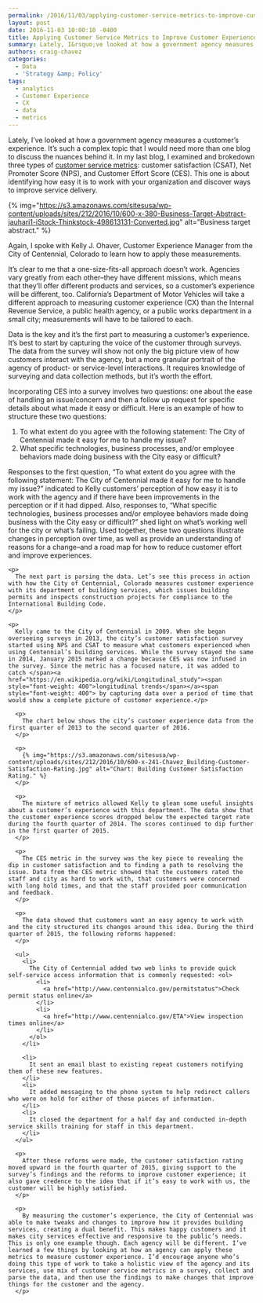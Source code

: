 ```yaml
---
permalink: /2016/11/03/applying-customer-service-metrics-to-improve-customer-experience-cx/
layout: post
date: 2016-11-03 10:00:10 -0400
title: Applying Customer Service Metrics to Improve Customer Experience (CX)
summary: Lately, I&rsquo;ve looked at how a government agency measures a customer&rsquo;s experience. It&rsquo;s such a complex topic that I would need more than one blog to discuss the nuances behind it. In my last blog, I examined and brokedown three types of customer service metrics\: customer satisfaction (CSAT), Net Promoter Score (NPS), and Customer Effort
authors: craig-chavez
categories:
  - Data
  - 'Strategy &amp; Policy'
tags:
  - analytics
  - Customer Experience
  - CX
  - data
  - metrics
---
```


Lately, I’ve looked at how a government agency measures a customer’s experience. It’s such a complex topic that I would need more than one blog to discuss the nuances behind it. In my last blog, I examined and brokedown three types of </span>[<span style="font-weight: 400">customer service metrics</span>](https://www.WHATEVER/2016/08/05/csat-nps-ces-3-easy-ways-to-measure-customer-experience-cx/)<span style="font-weight: 400">: customer satisfaction (CSAT), Net Promoter Score (NPS), and Customer Effort Score (CES). This one is about identifying how easy it is to work with your organization and discover ways to improve service delivery.</p> {% img="https://s3.amazonaws.com/sitesusa/wp-content/uploads/sites/212/2016/10/600-x-380-Business-Target-Abstract-jauhari1-iStock-Thinkstock-498613131-Converted.jpg" alt="Business target abstract." %} 

<p>
  Again, I spoke with Kelly J. Ohaver, Customer Experience Manager from the City of Centennial, Colorado to learn how to apply these measurements.
</p>

<p>
  It’s clear to me that a one-size-fits-all approach doesn’t work. Agencies vary greatly from each other&#8211;they have different missions, which means that they’ll offer different products and services, so a customer’s experience will be different, too. California’s Department of Motor Vehicles will take a different approach to measuring customer experience (CX) than the Internal Revenue Service, a public health agency, or a public works department in a small city; measurements will have to be tailored to each.
</p>

<p>
  Data is the key and it’s the first part to measuring a customer’s experience. It’s best to start by capturing the voice of the customer through surveys. The data from the survey will show not only the big picture view of how customers interact with the agency, but a more granular portrait </span><span style="font-weight: 400">of the agency</span><span style="font-weight: 400"> of product- or service-level interactions. It requires knowledge of surveying and data collection methods, but it’s worth the effort.</p> 
  
  <p>
    Incorporating CES into a survey involves two questions: one about the ease of handling an issue/concern and then a follow up request for specific details about what made it easy or difficult. Here is an example of how to structure these two questions:
  </p>
  
  <ol>
    <li>
      To what extent do you agree with the following statement: The City of Centennial made it easy for me to handle my issue?
    </li>
    <li>
      What specific technologies, business processes, and/or employee behaviors made doing business with the City easy or difficult?
    </li>
  </ol>
  
  <p>
    Responses to the first question, “</span><span style="font-weight: 400">To what extent do you agree with the following statement: The City of Centennial made it easy for me to handle my issue?” indicated to Kelly customers’ perception of how easy it is to work with the agency and if there have been improvements in the perception or if it had dipped. Also, responses to, “What specific technologies, business processes and/or employee behaviors made doing business with the City easy or difficult?” shed light on what’s working well for the city or what’s failing. </span><span style="font-weight: 400">Used together, these two questions illustrate changes in perception over time, as well as provide an understanding of reasons for a change&#8211;and a road map for how to reduce customer effort and improve experiences.</p> 
    
    <p>
      The next part is parsing the data. Let’s see this process in action with how the City of Centennial, Colorado measures customer experience with its department of building services, which issues building permits and inspects construction projects for compliance to the International Building Code.
    </p>
    
    <p>
      Kelly came to the City of Centennial in 2009. When she began overseeing surveys in 2013, the city’s customer satisfaction survey started using NPS and CSAT to measure what customers experienced when using Centennial’s building services. While the survey stayed the same in 2014, January 2015 marked a change because CES was now infused in the survey. Since the metric has a focused nature, it was added to catch </span><a href="https://en.wikipedia.org/wiki/Longitudinal_study"><span style="font-weight: 400">longitudinal trends</span></a><span style="font-weight: 400"> by capturing data over a period of time that would show a complete picture of customer experience.</p> 
      
      <p>
        The chart below shows the city’s customer experience data from the first quarter of 2013 to the second quarter of 2016.
      </p>
      
      <p>
        {% img="https://s3.amazonaws.com/sitesusa/wp-content/uploads/sites/212/2016/10/600-x-241-Chavez_Building-Customer-Satisfaction-Rating.jpg" alt="Chart: Building Customer Satisfaction Rating." %}
      </p>
      
      <p>
        The mixture of metrics allowed Kelly to glean some useful insights about a customer’s experience with this department. The data show that the customer experience scores dropped below the expected target rate during the fourth quarter of 2014. The scores continued to dip further in the first quarter of 2015.
      </p>
      
      <p>
        The CES metric in the survey was the key piece to revealing the dip in customer satisfaction and to finding a path to resolving the issue. Data from the CES metric showed that the customers rated the staff and city as hard to work with, that customers were concerned with long hold times, and that the staff provided poor communication and feedback.
      </p>
      
      <p>
        The data showed that customers want an easy agency to work with and the city structured its changes around this idea. During the third quarter of 2015, the following reforms happened:
      </p>
      
      <ul>
        <li>
          The City of Centennial added two web links to provide quick self-service access information that is commonly requested: <ol>
            <li>
              <a href="http://www.centennialco.gov/permitstatus">Check permit status online</a>
            </li>
            <li>
              <a href="http://www.centennialco.gov/ETA">View inspection times online</a>
            </li>
          </ol>
        </li>
        
        <li>
          It sent an email blast to existing repeat customers notifying them of these new features.
        </li>
        <li>
          It added messaging to the phone system to help redirect callers who were on hold for either of these pieces of information.
        </li>
        <li>
          It closed the department for a half day and conducted in-depth service skills training for staff in this department.
        </li>
      </ul>
      
      <p>
        After these reforms were made, the customer satisfaction rating moved upward in the fourth quarter of 2015, giving support to the survey’s findings and the reforms to improve customer experience; it also gave credence to the idea that if it’s easy to work with us, the customer will be highly satisfied.
      </p>
      
      <p>
        By measuring the customer’s experience, the City of Centennial was able to make tweaks and changes to improve how it provides building services, creating a dual benefit. This makes happy customers and it makes city services effective and responsive to the public’s needs. This is only one example though. Each agency will be different. I’ve learned a few things by looking at how an agency can apply these metrics to measure customer experience. I’d encourage anyone who’s doing this type of work to take a holistic view of the agency and its services, use mix of customer service metrics in a survey, collect and parse the data, and then use the findings to make changes that improve things for the customer and the agency.  
      </p>